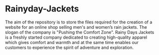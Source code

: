 # Rainyday-Jackets
The aim of the repository is to store the files required for the creation of a website for an online shop selling men's and women’s rain jackets.
The slogan of the company is "Pushing the Comfort Zone".
Rainy Days Jackets is a freshly started company dedicated to creating high-quality apparel which gives comfort and warmth and at the same time enables our customers to experience the spirit of adventure and exploration.
